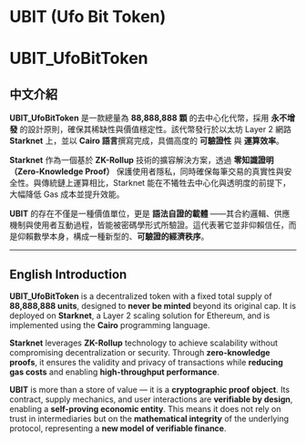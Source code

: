 # UBIT (Ufo Bit Token)

# UBIT_UfoBitToken

## 中文介紹

**UBIT_UfoBitToken** 是一款總量為 **88,888,888 顆** 的去中心化代幣，採用 **永不增發** 的設計原則，確保其稀缺性與價值穩定性。該代幣發行於以太坊 Layer 2 網路 **Starknet** 上，並以 **Cairo 語言**撰寫完成，具備高度的 **可驗證性** 與 **運算效率**。

**Starknet** 作為一個基於 **ZK-Rollup** 技術的擴容解決方案，透過 **零知識證明（Zero-Knowledge Proof）** 保護使用者隱私，同時確保每筆交易的真實性與安全性。與傳統鏈上運算相比，Starknet 能在不犧牲去中心化與透明度的前提下，大幅降低 Gas 成本並提升效能。

**UBIT** 的存在不僅是一種價值單位，更是 **語法自證的載體** ——其合約邏輯、供應機制與使用者互動過程，皆能被密碼學形式所驗證。這代表著它並非仰賴信任，而是仰賴數學本身，構成一種新型的、**可驗證的經濟秩序**。

---

## English Introduction

**UBIT_UfoBitToken** is a decentralized token with a fixed total supply of **88,888,888 units**, designed to **never be minted** beyond its original cap. It is deployed on **Starknet**, a Layer 2 scaling solution for Ethereum, and is implemented using the **Cairo** programming language.

**Starknet** leverages **ZK-Rollup** technology to achieve scalability without compromising decentralization or security. Through **zero-knowledge proofs**, it ensures the validity and privacy of transactions while **reducing gas costs** and enabling **high-throughput performance**.

**UBIT** is more than a store of value — it is a **cryptographic proof object**. Its contract, supply mechanics, and user interactions are **verifiable by design**, enabling a **self-proving economic entity**. This means it does not rely on trust in intermediaries but on the **mathematical integrity** of the underlying protocol, representing a **new model of verifiable finance**.

